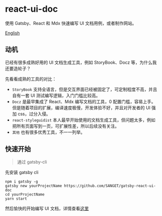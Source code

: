 # react-ui-doc

使用 Gatsby、React 和 Mdx 快速编写 UI 文档用例，或者制作网站。

[English](./README_en.md)

## 动机

已经有很多成熟好用的 UI 文档生成工具，例如 StoryBook、Docz 等，为什么我还要造轮子？

先看看成熟的工具的对比：

- `StoryBook` 支持全语言，但是交互界面已经被固定了，可定制程度不高，并且自有一套 UI 测试编写逻辑，入门门槛比较高。
- `Docz` 是最早集成了 React、Mdx 编写文档的工具，0 配置门槛，容易上手。但是随着项目的扩展，编译速度极慢，开发体验不好，并且对开发者的 UI 强加 css，过分入侵。
- `react-styleguidist` 本人最早开始使用的文档生成工具，但问题太多，例如把所有页面写到一页，可扩展性差，所以后续没有关注。
- `其他` 也有很多优秀工具，不一一列举。

## 快速开始

> 通过 gatsby-cli

先安装 gatsby cli

```shell
npm i gatsby -g
gatsby new yourProjectName https://github.com/SANGET/gatsby-react-ui-doc
cd yourProjectName
yarn start
```

然后愉快的开始编写 UI 文档，详情查看[这里](/docs/slow-start.md)
